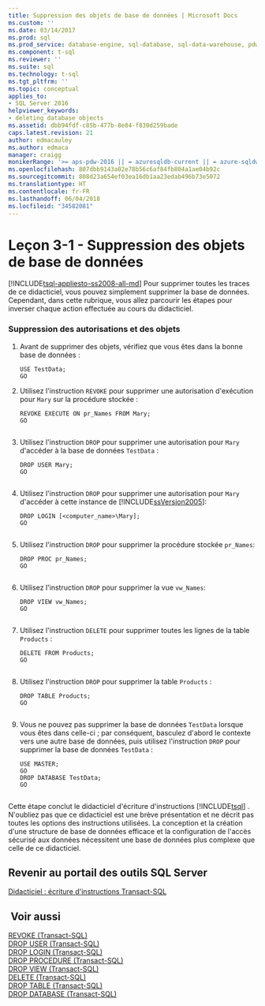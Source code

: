 ```yaml
---
title: Suppression des objets de base de données | Microsoft Docs
ms.custom: ''
ms.date: 03/14/2017
ms.prod: sql
ms.prod_service: database-engine, sql-database, sql-data-warehouse, pdw
ms.component: t-sql
ms.reviewer: ''
ms.suite: sql
ms.technology: t-sql
ms.tgt_pltfrm: ''
ms.topic: conceptual
applies_to:
- SQL Server 2016
helpviewer_keywords:
- deleting database objects
ms.assetid: dbb94fdf-c85b-477b-8e84-f830d259bade
caps.latest.revision: 21
author: edmacauley
ms.author: edmaca
manager: craigg
monikerRange: '>= aps-pdw-2016 || = azuresqldb-current || = azure-sqldw-latest || >= sql-server-2016 || = sqlallproducts-allversions'
ms.openlocfilehash: 807dbb9143a02e78b56c6af84fb804a1ae04b92c
ms.sourcegitcommit: 808d23a654ef03ea16db1aa23edab496b73e5072
ms.translationtype: HT
ms.contentlocale: fr-FR
ms.lasthandoff: 06/04/2018
ms.locfileid: "34582081"
---
```

# <a name="lesson-3-1---deleting-database-objects"></a>Leçon 3-1 - Suppression des objets de base de données
[!INCLUDE[tsql-appliesto-ss2008-all-md](../includes/tsql-appliesto-ss2008-all-md.md)]
Pour supprimer toutes les traces de ce didacticiel, vous pouvez simplement supprimer la base de données. Cependant, dans cette rubrique, vous allez parcourir les étapes pour inverser chaque action effectuée au cours du didacticiel.  
  
### <a name="removing-permissions-and-objects"></a>Suppression des autorisations et des objets  
  
1.  Avant de supprimer des objets, vérifiez que vous êtes dans la bonne base de données :  
  
    ```  
    USE TestData;  
    GO  
    ```  
  
2.  Utilisez l'instruction `REVOKE` pour supprimer une autorisation d'exécution pour `Mary` sur la procédure stockée :  
  
    ```  
    REVOKE EXECUTE ON pr_Names FROM Mary;  
    GO  
  
    ```  
  
3.  Utilisez l'instruction `DROP` pour supprimer une autorisation pour `Mary` d'accéder à la base de données `TestData` :  
  
    ```  
    DROP USER Mary;  
    GO  
  
    ```  
  
4.  Utilisez l'instruction `DROP` pour supprimer une autorisation pour `Mary` d'accéder à cette instance de [!INCLUDE[ssVersion2005](../includes/ssversion2005-md.md)]:  
  
    ```  
    DROP LOGIN [<computer_name>\Mary];  
    GO  
  
    ```  
  
5.  Utilisez l'instruction `DROP` pour supprimer la procédure stockée `pr_Names`:  
  
    ```  
    DROP PROC pr_Names;  
    GO  
  
    ```  
  
6.  Utilisez l'instruction `DROP` pour supprimer la vue `vw_Names`:  
  
    ```  
    DROP VIEW vw_Names;  
    GO  
  
    ```  
  
7.  Utilisez l'instruction `DELETE` pour supprimer toutes les lignes de la table `Products` :  
  
    ```  
    DELETE FROM Products;  
    GO  
  
    ```  
  
8.  Utilisez l'instruction `DROP` pour supprimer la table `Products` :  
  
    ```  
    DROP TABLE Products;  
    GO  
  
    ```  
  
9. Vous ne pouvez pas supprimer la base de données `TestData` lorsque vous êtes dans celle-ci ; par conséquent, basculez d'abord le contexte vers une autre base de données, puis utilisez l'instruction `DROP` pour supprimer la base de données `TestData` :  
  
    ```  
    USE MASTER;  
    GO  
    DROP DATABASE TestData;  
    GO  
  
    ```  
  
Cette étape conclut le didacticiel d'écriture d'instructions [!INCLUDE[tsql](../includes/tsql-md.md)] . N'oubliez pas que ce didacticiel est une brève présentation et ne décrit pas toutes les options des instructions utilisées. La conception et la création d'une structure de base de données efficace et la configuration de l'accès sécurisé aux données nécessitent une base de données plus complexe que celle de ce didacticiel.  
  
## <a name="return-to-sql-server-tools-portal"></a>Revenir au portail des outils SQL Server  
[Didacticiel : écriture d'instructions Transact-SQL](../t-sql/tutorial-writing-transact-sql-statements.md)  
  
## <a name="see-also"></a> Voir aussi  
[REVOKE &#40;Transact-SQL&#41;](../t-sql/statements/revoke-transact-sql.md)  
[DROP USER &#40;Transact-SQL&#41;](../t-sql/statements/drop-user-transact-sql.md)  
[DROP LOGIN &#40;Transact-SQL&#41;](../t-sql/statements/drop-login-transact-sql.md)  
[DROP PROCEDURE &#40;Transact-SQL&#41;](../t-sql/statements/drop-procedure-transact-sql.md)  
[DROP VIEW &#40;Transact-SQL&#41;](../t-sql/statements/drop-view-transact-sql.md)  
[DELETE &#40;Transact-SQL&#41;](../t-sql/statements/delete-transact-sql.md)  
[DROP TABLE &#40;Transact-SQL&#41;](../t-sql/statements/drop-table-transact-sql.md)  
[DROP DATABASE &#40;Transact-SQL&#41;](../t-sql/statements/drop-database-transact-sql.md)  
  
  
  
